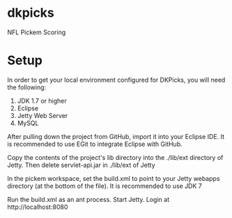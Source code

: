dkpicks
=======

NFL Pickem Scoring 

Setup
=====
In order to get your local environment configured for DKPicks, you will need the following:

1. JDK 1.7 or higher
2. Eclipse
3. Jetty Web Server
4. MySQL


After pulling down the project from GitHub, import it into your Eclipse IDE. It is recommended to use EGit to integrate Eclipse with GitHub.

Copy the contents of the project's lib directory into the ./lib/ext directory of Jetty. Then delete servlet-api.jar in ./lib/ext of Jetty

In the pickem workspace, set the build.xml to point to your Jetty webapps directory (at the bottom of the file). It is recommended to use JDK 7

Run the build.xml as an ant process. Start Jetty. Login at http://localhost:8080

